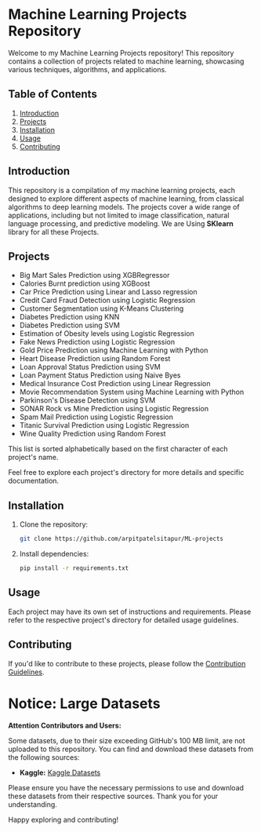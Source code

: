 # Machine Learning Projects Repository

Welcome to my Machine Learning Projects repository! This repository contains a collection of projects related to machine learning, showcasing various techniques, algorithms, and applications.

## Table of Contents

1. [Introduction](#introduction)
2. [Projects](#projects)
3. [Installation](#installation)
4. [Usage](#usage)
5. [Contributing](#contributing)

## Introduction

This repository is a compilation of my machine learning projects, each designed to explore different aspects of machine learning, from classical algorithms to deep learning models. The projects cover a wide range of applications, including but not limited to image classification, natural language processing, and predictive modeling.
We are Using **SKlearn** library for all these Projects.

## Projects
- Big Mart Sales Prediction using XGBRegressor
- Calories Burnt prediction using XGBoost
- Car Price Prediction using Linear and Lasso regression
- Credit Card Fraud Detection using Logistic Regression
- Customer Segmentation using K-Means Clustering 
- Diabetes Prediction using KNN
- Diabetes Prediction using SVM
- Estimation of Obesity levels using Logistic Regression
- Fake News Prediction using Logistic Regression
- Gold Price Prediction using Machine Learning with Python
- Heart Disease Prediction using Random Forest
- Loan Approval Status Prediction using SVM
- Loan Payment Status Prediction using Naive Byes 
- Medical Insurance Cost Prediction using Linear Regression
- Movie Recommendation System using Machine Learning with Python
- Parkinson's Disease Detection using SVM
- SONAR Rock vs Mine Prediction using Logistic Regression
- Spam Mail Prediction using Logistic Regression
- Titanic Survival Prediction using Logistic Regression
- Wine Quality Prediction using Random Forest

This list is sorted alphabetically based on the first character of each project's name.


Feel free to explore each project's directory for more details and specific documentation.

## Installation

1. Clone the repository:

    ```bash
    git clone https://github.com/arpitpatelsitapur/ML-projects
    ```

2. Install dependencies:

    ```bash
    pip install -r requirements.txt
    ```

## Usage

Each project may have its own set of instructions and requirements. Please refer to the respective project's directory for detailed usage guidelines.

## Contributing

If you'd like to contribute to these projects, please follow the [Contribution Guidelines](CONTRIBUTING.md).


# Notice: Large Datasets

**Attention Contributors and Users:**

Some datasets, due to their size exceeding GitHub's 100 MB limit, are not uploaded to this repository. You can find and download these datasets from the following sources:

- **Kaggle:** [Kaggle Datasets](https://www.kaggle.com/datasets)

Please ensure you have the necessary permissions to use and download these datasets from their respective sources. Thank you for your understanding.

Happy exploring and contributing!
